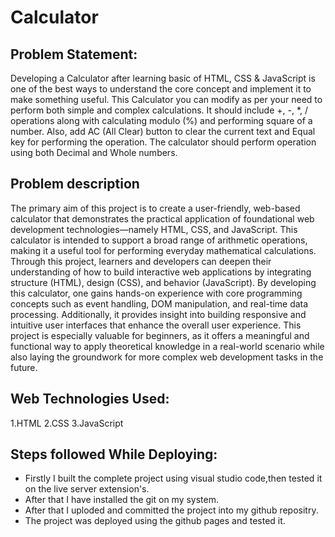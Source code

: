 # Calculator

## Problem Statement:

Developing a Calculator after learning basic of HTML, CSS & JavaScript is one of the best
ways to understand the core concept and implement it to make something useful.
This Calculator you can modify as per your need to perform both simple and complex
calculations. It should include +, -, *, / operations along with calculating modulo (%) and
performing square of a number. Also, add AC (All Clear) button to clear the current text
and Equal key for performing the operation. The calculator should perform operation
using both Decimal and Whole numbers.

## Problem description

The primary aim of this project is to create a user-friendly, web-based calculator that demonstrates the practical application of foundational web development technologies—namely HTML, CSS, and JavaScript. This calculator is intended to support a broad range of arithmetic operations, making it a useful tool for performing everyday mathematical calculations. Through this project, learners and developers can deepen their understanding of how to build interactive web applications by integrating structure (HTML), design (CSS), and behavior (JavaScript).
By developing this calculator, one gains hands-on experience with core programming concepts such as event handling, DOM manipulation, and real-time data processing. Additionally, it provides insight into building responsive and intuitive user interfaces that enhance the overall user experience. This project is especially valuable for beginners, as it offers a meaningful and functional way to apply theoretical knowledge in a real-world scenario while also laying the groundwork for more complex web development tasks in the future.

## Web Technologies Used:

1.HTML
2.CSS
3.JavaScript

## Steps followed While Deploying:
* Firstly I built the complete project using visual studio code,then tested it on the live server extension's.
* After that I have installed the git on my system.
* After that I uploded and committed the project into my github repositry.
* The project was deployed using the github pages and tested it.


